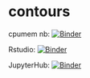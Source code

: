 # contours

cpumem nb: [![Binder](http://mybinder.org/badge.svg)](http://beta.mybinder.org/v2/gh/brooksambrose/contours/fastbinder?file=cpumem.ipynb)

Rstudio: [![Binder](http://mybinder.org/badge.svg)](http://beta.mybinder.org/v2/gh/brooksambrose/contours/fastbinder?urlpath=rstudio)

JupyterHub: [![Binder](http://mybinder.org/badge.svg)](http://beta.mybinder.org/v2/gh/brooksambrose/contours/fastbinder)

